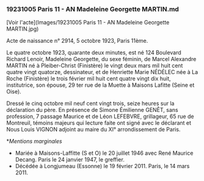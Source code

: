 ### 19231005 Paris 11 - AN Madeleine Georgette MARTIN.md

[Voir l'acte](Images/19231005 Paris 11 - AN Madeleine Georgette MARTIN.jpg)


Acte de naissance n° 2914, 5 octobre 1923, Paris 11ème.

Le quatre octobre 1923, quarante deux minutes, est né 124 Boulevard Richard Lenoir, Madeleine Georgette, du sexe féminin, de Marcel Alexandre MARTIN né à Pleiber-Christ (Finistère) le vingt deux mars mil huit cent quatre vingt quatorze, dessinateur, et de Henriette Marie NÉDÉLEC née à La Roche (Finistère) le trois février mil huit cent quatre vingt dix huit, institutrice, son épouse, 29 ter rue de la Muette à Maisons Lafitte (Seine et Oise).

Dressé le cinq octobre mil neuf cent vingt trois, seize heures sur la déclaration du père. En présence de Simone Émilienne GENÊT, sans profession, 7 passage Maurice et de Léon LEFEBVRE, grillageur, 65 rue de Montreuil, témoins majeurs qui lecture faite ont signé avec le déclarant et Nous Louis VIGNON adjoint au maire du XI° arrondissement de Paris.

**Mentions marginales*

* Mariée à Maisons-Laffitte (S et O) le 20 juillet 1946 avec René Maurice Decang.  Paris le 24 janvier 1947, le greffier.
* Décédée à Longjumeau (Essonne) le 19 février 2011. Paris, le 14 mars 2011.
